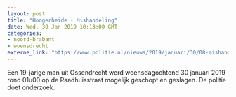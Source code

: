 ```yaml
---
layout: post
title: "Hoogerheide - Mishandeling"
date: Wed, 30 Jan 2019 10:13:00 GMT
categories: 
- noord-brabant 
- woensdrecht 
externe_link: "https://www.politie.nl/nieuws/2019/januari/30/08-mishandeling.html"
---
```


Een 19-jarige man uit Ossendrecht werd woensdagochtend 30 januari 2019 rond 01u00 op de Raadhuisstraat mogelijk geschopt en geslagen. De politie doet onderzoek.
